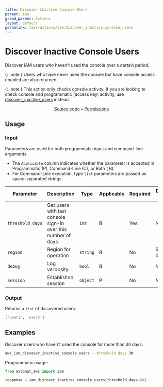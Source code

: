 ```yaml
---
title: Discover Inactive Console Users
parent: iam
grand_parent: Actions
layout: default
permalink: /aws/actions/iam/discover_inactive_console_users
---
```


# Discover Inactive Console Users

Discover IAM users who haven't used the console over a certain period.<br/>

{: .note }
Users who have never used the console but have console access enabled are also returned.

{: .note }
This action only checks console activity. If you are looking to check console and programmatic (access key) activity, use <a href="/actions/iam/discover_inactive_users">discover_inactive_users</a> instead.

<p align="center">
   <a href="https://github.com/avtomat-hub/avtomat-aws/tree/main/avtomat_aws/iam/discover_inactive_console_users.py">Source code</a> •
   <a href="/aws/permissions/iam/discover_inactive_console_users">Permissions</a>
</p>

## Usage

### Input

Parameters are used for both programmatic input and command-line arguments.<br/>

- The `Applicable` column indicates whether the parameter is accepted in Programmatic (P), Command-Line (C), or Both (
  B).<br/>
- For Command-Line execution, type `list` parameters are passed as space-separated strings.

| Parameter        | Description                                                  | Type     | Applicable | Required | Default value   |
|------------------|--------------------------------------------------------------|----------|------------|----------|-----------------|
| `threshold_days` | Get users with last console sign-in over this number of days | `int`    | B          | Yes      | None            |
| `region`         | Region for operation                                         | `string` | B          | No       | Session default |
| `debug`          | Log verbosity                                                | `bool`   | B          | No       | None            |
| `session`        | Established session                                          | `object` | P          | No       | None            |

### Output

Returns a `list` of discovered users:

```python
['user1', 'user2']
```

## Examples

Discover users who haven't used the console for more than 30 days:

```bash
aws_iam_discover_inactive_console_users --threshold_days 30
```

Programmatic usage:

```python
from avtomat_aws import iam

response = iam.discover_inactive_console_users(threshold_days=30)
```